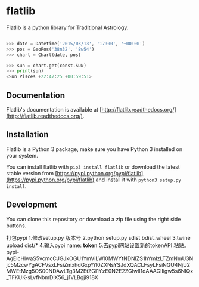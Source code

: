 # flatlib

Flatlib is a python library for Traditional Astrology.

```python

>>> date = Datetime('2015/03/13', '17:00', '+00:00')
>>> pos = GeoPos('38n32', '8w54')
>>> chart = Chart(date, pos)

>>> sun = chart.get(const.SUN)
>>> print(sun)
<Sun Pisces +22:47:25 +00:59:51>

```

## Documentation

Flatlib's documentation is available at [http://flatlib.readthedocs.org/](http://flatlib.readthedocs.org/).


## Installation

Flatlib is a Python 3 package, make sure you have Python 3 installed on your system. 

You can install flatlib with `pip3 install flatlib` or download the latest stable version from [https://pypi.python.org/pypi/flatlib](https://pypi.python.org/pypi/flatlib) and install it with `python3 setup.py install`. 


## Development

You can clone this repository or download a zip file using the right side buttons. 

打包pypi
1.修改setup.py 版本号
2.python setup.py sdist bdist_wheel
3.twine upload dist/*
4.输入pypi name: __token__
5.去pypi网站设置新的tokenAPI 粘贴。
pypi-AgEIcHlwaS5vcmcCJGJkOGU1YmVlLWI0MWYtNDNlZS1hYmIzLTZmNmU3Njc5MzcwYgACFVsxLFsiZmxhdGxpYi10ZXNsYSJdXQACLFsyLFsiNGU4NjU2MWEtMzg5OS00NDAwLTg3M2EtZGI1YzE0N2E2ZGIwIl1dAAAGIIigw5s6NIQx_TFKUK-sLvfNbmDiX56_j1VLBgji918X
